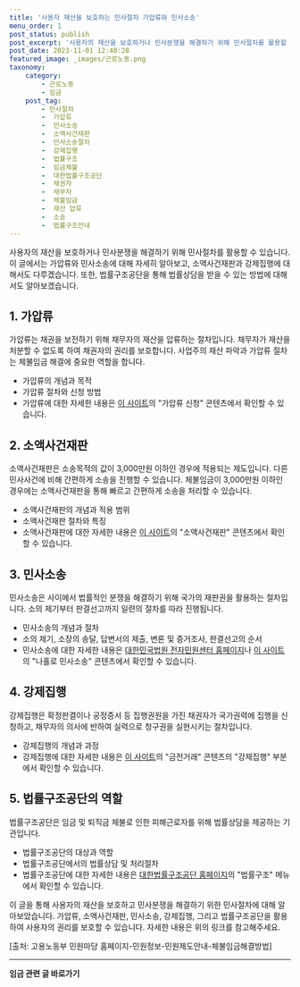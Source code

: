 ```yaml
---
title: '사용자 재산을 보호하는 민사절차 가압류와 민사소송'
menu_order: 1
post_status: publish
post_excerpt: '사용자의 재산을 보호하거나 민사분쟁을 해결하기 위해 민사절차를 활용할 수 있습니다. 이 글에서는 가압류와 민사소송에 대해 자세히 알아보고, 소액사건재판과 강제집행에 대해서도 다루겠습니다. 또한, 법률구조공단을 통해 법률상담을 받을 수 있는 방법에 대해서도 알아보겠습니다.'
post_date: 2023-11-01 12:40:28
featured_image: _images/근로노동.png
taxonomy:
    category:
        - 근로노동
        - 임금
    post_tag:
        - 민사절차
        -  가압류
        -  민사소송
        -  소액사건재판
        -  민사소송절차
        -  강제집행
        -  법률구조
        -  임금체불
        -  대한법률구조공단
        -  채권자
        -  채무자
        -  체불임금
        -  재산 압류
        -  소송
        -  법률구조안내
---
```



사용자의 재산을 보호하거나 민사분쟁을 해결하기 위해 민사절차를 활용할 수 있습니다. 이 글에서는 가압류와 민사소송에 대해 자세히 알아보고, 소액사건재판과 강제집행에 대해서도 다루겠습니다. 또한, 법률구조공단을 통해 법률상담을 받을 수 있는 방법에 대해서도 알아보겠습니다.

## 1. 가압류

가압류는 채권을 보전하기 위해 채무자의 재산을 압류하는 절차입니다. 채무자가 재산을 처분할 수 없도록 하여 채권자의 권리를 보호합니다. 사업주의 재산 파악과 가압류 절차는 체불임금 해결에 중요한 역할을 합니다.

- 가압류의 개념과 목적
- 가압류 절차와 신청 방법
- 가압류에 대한 자세한 내용은 [이 사이트](https://uknowlaw.com/)의 "가압류 신청" 콘텐츠에서 확인할 수 있습니다.

## 2. 소액사건재판

소액사건재판은 소송목적의 값이 3,000만원 이하인 경우에 적용되는 제도입니다. 다른 민사사건에 비해 간편하게 소송을 진행할 수 있습니다. 체불임금이 3,000만원 이하인 경우에는 소액사건재판을 통해 빠르고 간편하게 소송을 처리할 수 있습니다.

- 소액사건재판의 개념과 적용 범위
- 소액사건재판 절차와 특징
- 소액사건재판에 대한 자세한 내용은 [이 사이트](https://uknowlaw.com/)의 "소액사건재판" 콘텐츠에서 확인할 수 있습니다.

## 3. 민사소송

민사소송은 사이에서 법률적인 분쟁을 해결하기 위해 국가의 재판권을 활용하는 절차입니다. 소의 제기부터 판결선고까지 일련의 절차를 따라 진행됩니다.

- 민사소송의 개념과 절차
- 소의 제기, 소장의 송달, 답변서의 제출, 변론 및 증거조사, 판결선고의 순서
- 민사소송에 대한 자세한 내용은 [대한민국법원 전자민원센터 홈페이지](https://www.courtonline.go.kr)나 [이 사이트](www.easylaw.go.kr)의 "나홀로 민사소송" 콘텐츠에서 확인할 수 있습니다.

## 4. 강제집행

강제집행은 확정판결이나 공정증서 등 집행권원을 가진 채권자가 국가권력에 집행을 신청하고, 채무자의 의사에 반하여 실력으로 청구권을 실현시키는 절차입니다.

- 강제집행의 개념과 과정
- 강제집행에 대한 자세한 내용은 [이 사이트](https://uknowlaw.com/)의 "금전거래" 콘텐츠의 "강제집행" 부분에서 확인할 수 있습니다.

## 5. 법률구조공단의 역할

법률구조공단은 임금 및 퇴직금 체불로 인한 피해근로자를 위해 법률상담을 제공하는 기관입니다.

- 법률구조공단의 대상과 역할
- 법률구조공단에서의 법률상담 및 처리절차
- 법률구조공단에 대한 자세한 내용은 [대한법률구조공단 홈페이지](https://www.klac.or.kr)의 "법률구조" 메뉴에서 확인할 수 있습니다.

이 글을 통해 사용자의 재산을 보호하고 민사분쟁을 해결하기 위한 민사절차에 대해 알아보았습니다. 가압류, 소액사건재판, 민사소송, 강제집행, 그리고 법률구조공단을 활용하여 사용자의 권리를 보호할 수 있습니다. 자세한 내용은 위의 링크를 참고해주세요.

[출처: 고용노동부 민원마당 홈페이지-민원정보-민원제도안내-체불임금해결방법]
<!-- wp:separator -->
<hr class="wp-block-separator has-alpha-channel-opacity"/>
<!-- /wp:separator -->

<!-- wp:group {"backgroundColor":"base","layout":{"type":"constrained"}} -->
<div class="wp-block-group has-base-background-color has-background"><!-- wp:paragraph {"align":"center","fontSize":"medium"} -->
<p class="has-text-align-center has-large-font-size"><strong>임금 관련 글 바로가기</strong></p>
<!-- /wp:paragraph -->


<!-- wp:latest-posts
{"categories":[{"id":11225,"count":19,"description":"","link":"https://uknowlaw.com/category/%ec%9e%84%ea%b8%88/","name":"임금","slug":"임금","taxonomy":"category","parent":0,"meta":[],"_links":{"self":[{"href":"https://uknowlaw.com/wp-json/wp/v2/categories/11225"}],"collection":[{"href":"https://uknowlaw.com/wp-json/wp/v2/categories"}],"about":[{"href":"https://uknowlaw.com/wp-json/wp/v2/taxonomies/category"}],"wp:post_type":[{"href":"https://uknowlaw.com/wp-json/wp/v2/posts?categories=11225"}],"curies":[{"name":"wp","href":"https://api.w.org/{rel}","templated":true}]}}],"postsToShow":100,"excerptLength":28,"postLayout":"grid","columns":2,"featuredImageAlign":"left","featuredImageSizeSlug":"large","fontSize":"small"} /--></div>
<!-- /wp:group -->